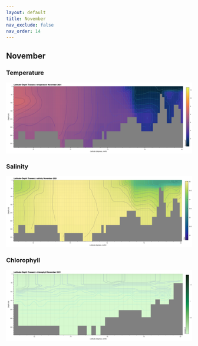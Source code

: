 ```yaml
---
layout: default
title: November
nav_exclude: false
nav_order: 14
---
```


## November

### Temperature
![November Temperature](cmems_mod_arc_phy_my_topaz4_P1M/2021/November/thetao.png)

### Salinity
![November Salinity](cmems_mod_arc_phy_my_topaz4_P1M/2021/November/so.png)

### Chlorophyll
![November Chlorophyll](cmems_mod_arc_bgc_my_ecosmo_P1M/2021/November/chl.png)